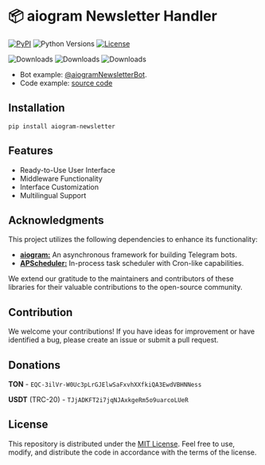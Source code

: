 # 📦 aiogram Newsletter Handler

[![PyPI](https://img.shields.io/pypi/v/aiogram-newsletter.svg?color=FFE873&labelColor=3776AB)](https://pypi.python.org/pypi/aiogram-newsletter)
![Python Versions](https://img.shields.io/badge/Python-3.8%20--%203.12-black?color=FFE873&labelColor=3776AB)
[![License](https://img.shields.io/github/license/nessshon/aiogram-newsletter)](https://github.com/nessshon/aiogram-newsletter/blob/main/LICENSE)

![Downloads](https://pepy.tech/badge/aiogram-newsletter)
![Downloads](https://pepy.tech/badge/aiogram-newsletter/month)
![Downloads](https://pepy.tech/badge/aiogram-newsletter/week)

* Bot example: [@aiogramNewsletterBot](https://t.me/aiogramNewsletterBot/).
* Code example: [source code](https://github.com/nessshon/aiogram-newsletter/tree/main/example)

## Installation

```bach
pip install aiogram-newsletter
```

## Features

* Ready-to-Use User Interface
* Middleware Functionality
* Interface Customization
* Multilingual Support

## Acknowledgments

This project utilizes the following dependencies to enhance its functionality:

- [**aiogram:**](https://pypi.org/project/aiogram/) An asynchronous framework for building Telegram bots.
- [**APScheduler:**](https://pypi.org/project/APScheduler/) In-process task scheduler with Cron-like capabilities.

We extend our gratitude to the maintainers and contributors of these libraries for their valuable contributions to the
open-source community.

## Contribution

We welcome your contributions! If you have ideas for improvement or have identified a bug, please create an issue or
submit a pull request.

## Donations

**TON** - `EQC-3ilVr-W0Uc3pLrGJElwSaFxvhXXfkiQA3EwdVBHNNess`

**USDT** (TRC-20) - `TJjADKFT2i7jqNJAxkgeRm5o9uarcoLUeR`

## License

This repository is distributed under
the [MIT License](https://github.com/nessshon/aiogram-newsletter/blob/main/LICENSE). Feel free to use, modify, and
distribute the code in accordance with the terms of the license.

